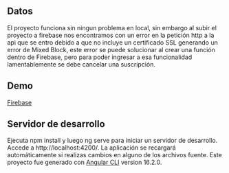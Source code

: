 ## Datos
El proyecto funciona sin ningun problema en local, sin embargo al subir el proyecto a firebase nos encontramos con un error en la petición http a la api que se entro debido a que no incluye un certificado SSL generando un error de Mixed Block, este error se puede solucionar al crear una función dentro de Firebase, pero para poder ingresar a esa funcionalidad lamentablemente se debe cancelar una suscripción.
## Demo
[Firebase](https://api-ip-angular.firebaseapp.com/)

## Servidor de desarrollo
Ejecuta npm install y luego ng serve para iniciar un servidor de desarrollo. Accede a http://localhost:4200/. La aplicación se recargará automáticamente si realizas cambios en alguno de los archivos fuente.
Este proyecto fue generado con [Angular CLI](https://github.com/angular/angular-cli) version 16.2.0. 
